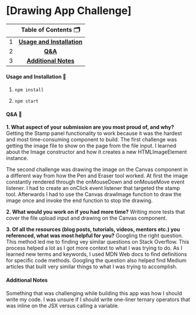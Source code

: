 # [**Drawing App Challenge**]

| | Table of Contents 🗂|
|:-:|:--:|
|1|**[Usage and Installation](#usage-and-installation)**|
|2|**[Q&A](#Q&A)**|
|3|**[Additional Notes](#additional-notes-)**|


#### Usage and Installation 📄
1. `npm install`

6. `npm start`

#### Q&A 💬
**1. What aspect of your submission are you most proud of, and why?**
Getting the Stamp panel functionality to work because it was the hardest and most time-consuming component to build. The first challenge was getting the image file to show on the page from the file input. I learned about the Image constructor and how it creates a new HTMLImageElement instance. 

The second challenge was drawing the image on the Canvas component in a different way from how the Pen and Eraser tool worked. At first the image constantly rendered through the onMouseDown and onMouseMove event listener. I had to create an onClick event listener that targeted the stamp tool. Afterwards I had to use the Canvas drawImage function to draw the image once and invoke the end function to stop the drawing.


**2. What would you work on if you had more time?**
Writing more tests that cover the file upload input and drawing on the Canvas component.


**3. Of all the resources (blog posts, tutorials, videos, mentors etc.) you referenced, what was most helpful for you?**
Googling the right question. This method led me to finding vey similar questions on Stack Overflow. This process helped a lot as I got more context to what I was trying to do.  As I learned new terms and keywords, I used MDN Web docs to find definitions for specific code methods.  Googling the question also helped find Medium articles that built very similar things to what I was trying to accomplish.

#### Additional Notes
Something that was challenging while building this app was how I should write my code. I was unsure if I should write one-liner ternary operators that was inline on the JSX versus calling a variable.
